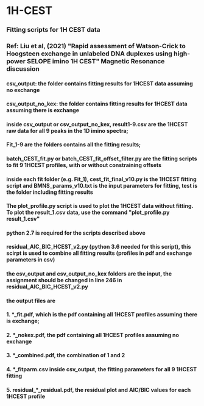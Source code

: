 # 1H-CEST
### Fitting scripts for 1H CEST data

### Ref: Liu et al, (2021) "Rapid assessment of Watson-Crick to Hoogsteen exchange in unlabeled DNA duplexes using high-power SELOPE imino 1H CEST" Magnetic Resonance discussion

#### csv_output: the folder contains fitting results for 1HCEST data assuming no exchange
#### csv_output_no_kex: the folder contains fitting results for 1HCEST data assuming there is exchange

#### inside csv_output or csv_output_no_kex, result1-9.csv are the 1HCEST raw data for all 9 peaks in the 1D imino spectra;
#### Fit_1-9 are the folders contains all the fitting results;
#### batch_CEST_fit.py or batch_CEST_fit_offset_filter.py are the fitting scripts to fit 9 1HCEST profiles, with or without constraining offsets
#### inside each fit folder (e.g. Fit_1), cest_fit_final_v10.py is the 1HCEST fitting script and BMNS_params_v10.txt is the input parameters for fitting, test is the folder including fitting results
#### The plot_profile.py script is used to plot the 1HCEST data without fitting. To plot the result_1.csv data, use the command  "plot_profile.py result_1.csv"
#### python 2.7 is required for the scripts described above



#### residual_AIC_BIC_HCEST_v2.py (python 3.6 needed for this script), this scirpt is used to combine all fitting results (profiles in pdf and exchange parameters in csv)
#### the csv_output and csv_output_no_kex folders are the input, the assignment should be changed in line 246 in residual_AIC_BIC_HCEST_v2.py
#### the output files are 
#### 1. *_fit.pdf, which is the pdf containing all 1HCEST profiles assuming there is exchange;
#### 2. *_nokex.pdf, the pdf containing all 1HCEST profiles assuming no exchange
#### 3. *_combined.pdf, the combination of 1 and 2
#### 4. *_fitparm.csv inside csv_output, the fitting parameters for all 9 1HCEST fitting
#### 5. residual_*_residual.pdf, the residual plot and AIC/BIC values for each 1HCEST profile


